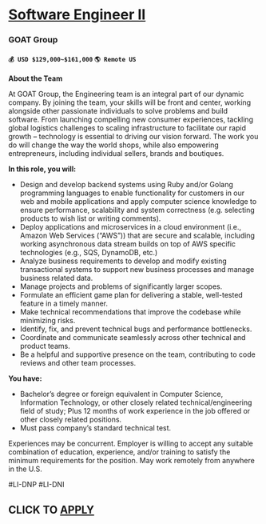 # [Software Engineer II](https://www.remotewlb.com/apply/software-engineer-ii-117640)  
### GOAT Group  
#### `💰 USD $129,000~$161,000` `🌎 Remote US`  

**About the Team**

At GOAT Group, the Engineering team is an integral part of our dynamic company. By joining the team, your skills will be front and center, working alongside other passionate individuals to solve problems and build software. From launching compelling new consumer experiences, tackling global logistics challenges to scaling infrastructure to facilitate our rapid growth – technology is essential to driving our vision forward. The work you do will change the way the world shops, while also empowering entrepreneurs, including individual sellers, brands and boutiques.

**In this role, you will:**

  * Design and develop backend systems using Ruby and/or Golang programming languages to enable functionality for customers in our web and mobile applications and apply computer science knowledge to ensure performance, scalability and system correctness (e.g. selecting products to wish list or writing comments).
  * Deploy applications and microservices in a cloud environment (i.e., Amazon Web Services (“AWS”)) that are secure and scalable, including working asynchronous data stream builds on top of AWS specific technologies (e.g., SQS, DynamoDB, etc.)
  * Analyze business requirements to develop and modify existing transactional systems to support new business processes and manage business related data.
  * Manage projects and problems of significantly larger scopes.
  * Formulate an efficient game plan for delivering a stable, well-tested feature in a timely manner.
  * Make technical recommendations that improve the codebase while minimizing risks.
  * Identify, fix, and prevent technical bugs and performance bottlenecks.
  * Coordinate and communicate seamlessly across other technical and product teams.
  * Be a helpful and supportive presence on the team, contributing to code reviews and other team processes.

**You have:**

  * Bachelor’s degree or foreign equivalent in Computer Science, Information Technology, or other closely related technical/engineering field of study; Plus 12 months of work experience in the job offered or other closely related positions.
  * Must pass company’s standard technical test.

Experiences may be concurrent. Employer is willing to accept any suitable combination of education, experience, and/or training to satisfy the minimum requirements for the position. May work remotely from anywhere in the U.S.

#LI-DNP #LI-DNI

  
## CLICK TO [APPLY](https://www.remotewlb.com/apply/software-engineer-ii-117640)

